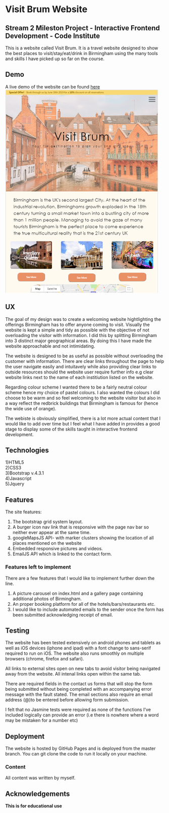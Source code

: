# Visit Brum Website

## Stream 2 Mileston Project - Interactive Frontend Development - Code Institute

This is a website called Visit Brum. It is a travel website designed to show the best places to visit/stay/eat/drink in Birmingham using the many tools and skills I have picked up so far 
on the course.

## Demo

A live demo of the website can be found [here](https://francisillingworth.github.io/milestone-project-2/index.html)\
[<img src="assets/images/screenshot.png">](https://francisillingworth.github.io/milestone-project-2/index.html)

## UX

The goal of my design was to create a welcoming website hightlighting the offerings Birmingham has to offer anyone coming to visit.
Visually the website is kept a simple and tidy as possible with the objective of not overloading the visitor with information. I did this by splitting Birmingham into 3 distinct major geographical 
areas. By doing this I have made the website approachable and not intimidating.

The website is designed to be as useful as possible without overloading the customer with information. There are clear links throughout the page to help the user navigate easily and intuitavely while 
also providing clear links to outside resources should the website user require further info e.g clear website links next to the name of each institiution listed on the website.

Regarding colour scheme I wanted there to be a fairly neutral colour scheme hence my choice of pastel colours. I also wanted the colours I did choose to be warm and so feel welcoming to the 
website visitor but also in a way reflect the redbrick buildings that Birmingham is famous for (hence the wide use of orange).

The webiste is obviously simplified, there is a lot more actual content that I would like to add over time but I feel what I have added in provides a good stage to display some of the skills
taught in interactive frontend development.

## Technologies

1)HTML5  
2)CSS3  
3)Bootstrap v.4.3.1  
4)Javascript  
5)Jquery  

## Features

The site features:
1) The bootstrap grid system layout.
2) A burger icon nav link that is responsive with the page nav bar so neither ever appear at the same time.
3) googleMapsJS API- with marker clusters showing the location of all places mentioned on the website
4) Embedded responsive pictures and videos.
5) EmailJS API which is linked to the contact form.

### Features left to implement

There are a few features that I would like to implement further down the line. 
1) A picture carousel on index.html and a gallery page containing additional photos of Birmingham.
2) An proper booking platform for all of the hotels/bars/restaurants etc.
3) I would like to include automated emails to the sender once the form has been submitted acknowledging receipt of email.


## Testing

The website has been tested extensively on android phones and tablets as well as iOS devices (iphone and ipad) with a font change to sans-serif required to run on iOS.
The website also runs smoothly on multiple browsers (chrome, firefox and safari).

All links to external sites open on new tabs to avoid visitor being navigated away from the website. All intenal links open within the same tab.

There are required fields in the contact us forms that will stop the form being submitted without being completed with an accompanying error message with the fault stated.
The email sections also require an email address (@)to be entered before allowing form submission.

I felt that no Jasmine tests were required as none of the functions I've included logically can provide an error (i.e there is nowhere where a word may be mistaken for a number etc)

## Deployment

The website is hosted by GitHub Pages and is deployed from the master branch. You can git clone the code to run it locally on your machine.



### Content

All content was written by myself.


## Acknowledgements



<strong>This is for educational use </strong>




